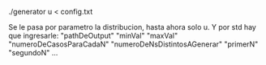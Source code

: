 ./generator u < config.txt

Se le pasa por parametro la distribucion, hasta ahora solo u.
Y por std hay que ingresarle:
"pathDeOutput"
"minVal" "maxVal"
"numeroDeCasosParaCadaN" "numeroDeNsDistintosAGenerar"
"primerN" "segundoN" ...